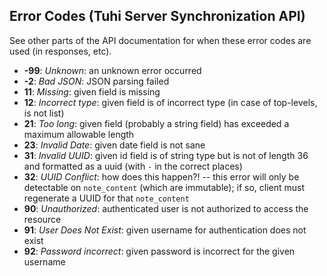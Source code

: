 ## Error Codes (Tuhi Server Synchronization API)
See other parts of the API documentation for when these error codes are used (in responses, etc).

* **-99**: *Unknown*: an unknown error occurred
* **-2**: *Bad JSON*: JSON parsing failed
* **11**: *Missing*: given field is missing
* **12**: *Incorrect type*: given field is of incorrect type (in case of top-levels, is not list)
* **21**: *Too long*: given field (probably a string field) has exceeded a maximum allowable length
* **23**: *Invalid Date*: given date field is not sane
* **31**: *Invalid UUID*: given id field is of string type but is not of length 36 and formatted as a uuid (with `-` in the correct places)
* **32**: *UUID Conflict*: how does this happen?! -- this error will only be detectable on `note_content` (which are immutable); if so, client must regenerate a UUID for that `note_content`
* **90**: *Unauthorized*: authenticated user is not authorized to access the resource
* **91**: *User Does Not Exist*: given username for authentication does not exist
* **92**: *Password incorrect*: given password is incorrect for the given username